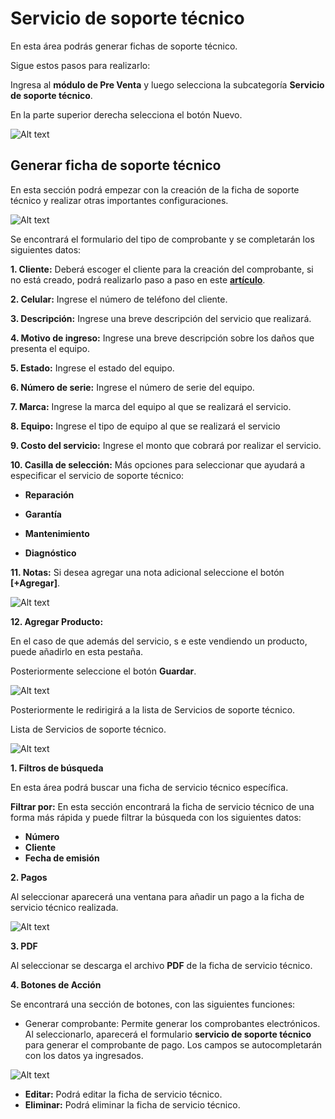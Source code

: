 # Servicio de soporte técnico

En esta área podrás generar fichas de soporte técnico.

Sigue estos pasos para realizarlo:

Ingresa al **módulo de Pre Venta** y luego selecciona la subcategoría **Servicio de soporte técnico**.

En la parte superior derecha selecciona el botón Nuevo.

![Alt text](img/Servicio-tecnico1.jpg)

## Generar ficha de soporte técnico

En esta sección podrá empezar con la creación de la ficha de soporte técnico y realizar otras importantes configuraciones.

![Alt text](img/Servictecnico2.jpg)

Se encontrará el formulario del tipo de comprobante y se completarán los siguientes datos:

**1. Cliente:** Deberá escoger el cliente para la creación del comprobante, si no está creado, podrá realizarlo paso a paso en este **[artículo](https://fastura.github.io/documentacion/ventas/Emitir-comprobantes-Facturas-y-Boletas)**.

**2. Celular:** Ingrese el número de teléfono del cliente.

**3. Descripción:** Ingrese una breve descripción del servicio que realizará.

**4. Motivo de ingreso:** Ingrese una breve descripción sobre los daños que presenta el equipo.

**5. Estado:** Ingrese el estado del equipo.

**6. Número de serie:** Ingrese el número de serie del equipo.

**7. Marca:** Ingrese la marca del equipo al que se realizará el servicio.

**8. Equipo:** Ingrese el tipo de  equipo al que se realizará el servicio

**9. Costo del servicio:** Ingrese el monto que cobrará por realizar el servicio.

**10. Casilla de selección:** Más opciones para seleccionar que ayudará a especificar el servicio de soporte técnico:

- **Reparación**

- **Garantía**

- **Mantenimiento**

- **Diagnóstico**

**11. Notas:** Si desea agregar una nota adicional seleccione el botón **[+Agregar]**.

![Alt text](img/servtecnico3.jpg)

**12. Agregar Producto:**

En el caso de que además del servicio, s e este vendiendo un producto, puede añadirlo en esta pestaña.

Posteriormente seleccione el botón **Guardar**.

![Alt text](img/servtecnico4.jpg)

Posteriormente le redirigirá a la lista de Servicios de soporte técnico.

Lista de Servicios de soporte técnico.

![Alt text](img/servicio-tecnico-5e.jpg)

**1. Filtros de búsqueda**

En esta área podrá buscar una ficha de servicio técnico específica.

**Filtrar por:** En esta sección encontrará la ficha de servicio técnico de una forma más rápida y puede filtrar la búsqueda con los siguientes datos:

- **Número**
- **Cliente**
- **Fecha de emisión**

**2. Pagos**

Al seleccionar aparecerá una ventana para añadir un pago a la ficha de servicio técnico realizada.

![Alt text](img/srvtecnico.jpg)

**3. PDF**

Al seleccionar se descarga el archivo **PDF** de la ficha de servicio técnico.

**4. Botones de Acción**

Se encontrará una sección de botones, con las siguientes funciones:

- Generar comprobante: Permite generar los comprobantes electrónicos.
Al seleccionarlo, aparecerá el formulario **servicio de soporte técnico** para generar el comprobante de pago. Los campos se autocompletarán con los datos ya ingresados.

![Alt text](img/servicio-tecnic.jpg)

- **Editar:** Podrá editar la ficha de servicio técnico.
- **Eliminar:** Podrá eliminar la ficha de servicio técnico.
